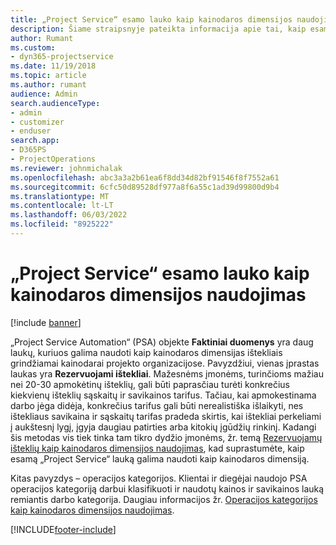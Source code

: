 ```yaml
---
title: „Project Service“ esamo lauko kaip kainodaros dimensijos naudojimas
description: Šiame straipsnyje pateikta informacija apie tai, kaip esamus „Project Service“ laukus naudoti kaip kainodaros dimensijas.
author: Rumant
ms.custom:
- dyn365-projectservice
ms.date: 11/19/2018
ms.topic: article
ms.author: rumant
audience: Admin
search.audienceType:
- admin
- customizer
- enduser
search.app:
- D365PS
- ProjectOperations
ms.reviewer: johnmichalak
ms.openlocfilehash: abc3a3a2b61ea6f8dd34d82bf91546f8f7552a61
ms.sourcegitcommit: 6cfc50d89528df977a8f6a55c1ad39d99800d9b4
ms.translationtype: MT
ms.contentlocale: lt-LT
ms.lasthandoff: 06/03/2022
ms.locfileid: "8925222"
---
```

# <a name="use-an-existing-field-in-project-service-as-a-pricing-dimension"></a>„Project Service“ esamo lauko kaip kainodaros dimensijos naudojimas

[!include [banner](../includes/psa-now-project-operations.md)]

„Project Service Automation“ (PSA) objekte **Faktiniai duomenys** yra daug laukų, kuriuos galima naudoti kaip kainodaros dimensijas ištekliais grindžiamai kainodarai projekto organizacijose. Pavyzdžiui, vienas įprastas laukas yra **Rezervuojami ištekliai**. Mažesnėms įmonėms, turinčioms mažiau nei 20-30 apmokėtinų išteklių, gali būti paprasčiau turėti konkrečius kiekvienų išteklių sąskaitų ir savikainos tarifus. Tačiau, kai apmokestinama darbo jėga didėja, konkrečius tarifus gali būti nerealistiška išlaikyti, nes ištekliaus savikaina ir sąskaitų tarifas pradeda skirtis, kai ištekliai perkeliami į aukštesnį lygį, įgyja daugiau patirties arba kitokių įgūdžių rinkinį. Kadangi šis metodas vis tiek tinka tam tikro dydžio įmonėms, žr. temą [Rezervuojamų išteklių kaip kainodaros dimensijos naudojimas](bookable-resource-pricing-dimension.md), kad suprastumėte, kaip esamą „Project Service“ lauką galima naudoti kaip kainodaros dimensiją.

Kitas pavyzdys – operacijos kategorijos. Klientai ir diegėjai naudojo PSA operacijos kategoriją darbui klasifikuoti ir naudotų kainos ir savikainos lauką remiantis darbo kategorija. Daugiau informacijos žr. [Operacijos kategorijos kaip kainodaros dimensijos naudojimas](transaction-category-pricing-dimension.md).


[!INCLUDE[footer-include](../includes/footer-banner.md)]

